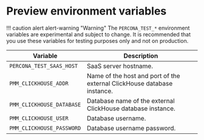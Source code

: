 # Preview environment variables

!!! caution alert alert-warning "Warning"
     The `PERCONA_TEST_*` environment variables are experimental and subject to change. It is recommended that you use these variables for testing purposes only and not on production.

| Variable                                                      | Description
| ------------------------------------------------------------- | --------------------------------------------------------------------------
| `PERCONA_TEST_SAAS_HOST`                                      | SaaS server hostname.
| `PMM_CLICKHOUSE_ADDR`                                         | Name of the host and port of the external ClickHouse database instance.
| `PMM_CLICKHOUSE_DATABASE`                                     | Database name of the external ClickHouse database instance.
| `​​PMM_CLICKHOUSE_USER`                                         | Database username.
| `PMM_CLICKHOUSE_PASSWORD`                                     | Database username password.
